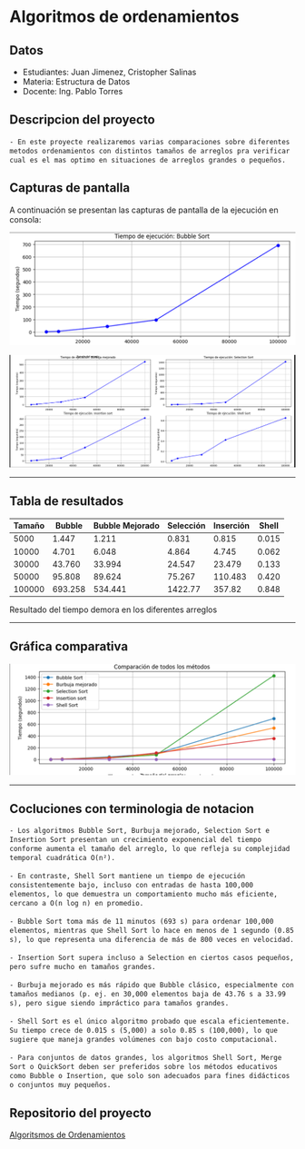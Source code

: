 # Algoritmos de ordenamientos

 ## Datos
 
 - Estudiantes: Juan Jimenez, Cristopher Salinas
 - Materia: Estructura de Datos
 - Docente: Ing. Pablo Torres

## Descripcion del proyecto

    - En este proyecte realizaremos varias comparaciones sobre diferentes metodos ordenamientos con distintos tamaños de arreglos pra verificar cual es el mas optimo en situaciones de arreglos grandes o pequeños.

## Capturas de pantalla

A continuación se presentan las capturas de pantalla de la ejecución en consola:

![alt text](imagen23.png)

![alt text](image-1.png)

--- 

## Tabla de resultados

| Tamaño   | Bubble | Bubble Mejorado | Selección | Inserción | Shell |
|----------|--------|-----------------|-----------|-----------|-------|
| 5000     | 1.447  | 1.211           | 0.831     | 0.815     | 0.015 |
| 10000    | 4.701  | 6.048           | 4.864     | 4.745     | 0.062 |
| 30000    | 43.760 | 33.994          | 24.547    | 23.479    | 0.133 |
| 50000    | 95.808 | 89.624          | 75.267    | 110.483   | 0.420 |
| 100000   | 693.258| 534.441         | 1422.77   | 357.82    | 0.848 |

Resultado del tiempo demora en los diferentes arreglos

---

## Gráfica comparativa

![alt text](imagen21.png)

---

##  Cocluciones con terminologia de notacion 

    - Los algoritmos Bubble Sort, Burbuja mejorado, Selection Sort e Insertion Sort presentan un crecimiento exponencial del tiempo conforme aumenta el tamaño del arreglo, lo que refleja su complejidad temporal cuadrática O(n²).

    - En contraste, Shell Sort mantiene un tiempo de ejecución consistentemente bajo, incluso con entradas de hasta 100,000 elementos, lo que demuestra un comportamiento mucho más eficiente, cercano a O(n log n) en promedio.

    - Bubble Sort toma más de 11 minutos (693 s) para ordenar 100,000 elementos, mientras que Shell Sort lo hace en menos de 1 segundo (0.85 s), lo que representa una diferencia de más de 800 veces en velocidad.

    - Insertion Sort supera incluso a Selection en ciertos casos pequeños, pero sufre mucho en tamaños grandes.

    - Burbuja mejorado es más rápido que Bubble clásico, especialmente con tamaños medianos (p. ej. en 30,000 elementos baja de 43.76 s a 33.99 s), pero sigue siendo impráctico para tamaños grandes.

    - Shell Sort es el único algoritmo probado que escala eficientemente. Su tiempo crece de 0.015 s (5,000) a solo 0.85 s (100,000), lo que sugiere que maneja grandes volúmenes con bajo costo computacional.

    - Para conjuntos de datos grandes, los algoritmos Shell Sort, Merge Sort o QuickSort deben ser preferidos sobre los métodos educativos como Bubble o Insertion, que solo son adecuados para fines didácticos o conjuntos muy pequeños.

## Repositorio del proyecto

[Algoritsmos de Ordenamientos](https://github.com/Juan-Jim/icc-est-u2-AlgoritmosOrdenmientos)
